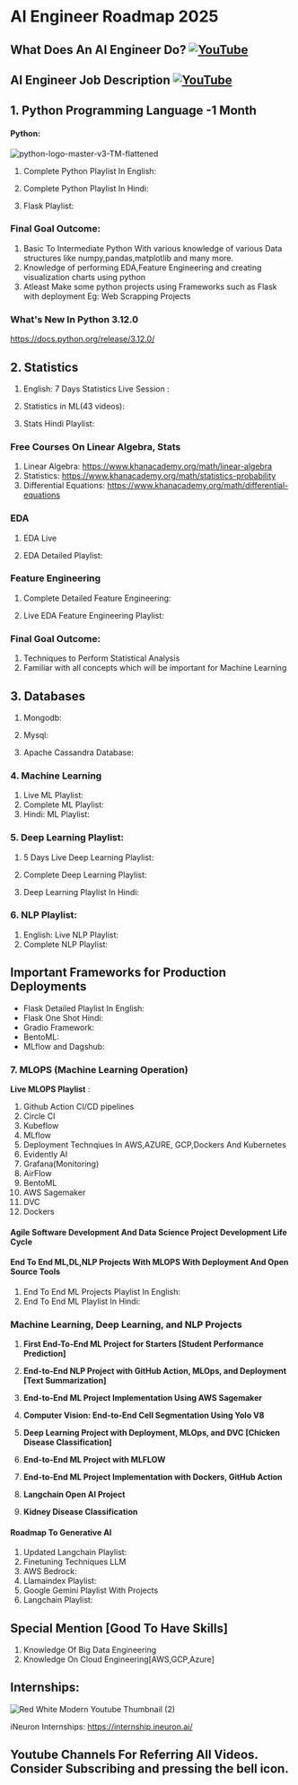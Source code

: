 # AI Engineer Roadmap 2025

## What Does An AI Engineer Do? [![YouTube](https://img.shields.io/badge/YouTube-Video-red)](https://www.youtube.com/watch?v=y8qRq9PMCh8)

## AI Engineer Job Description [![YouTube](https://img.shields.io/badge/documentation-link-green)](https://www.linkedin.com/jobs/view/3860957225/)

## 1. Python Programming Language -1 Month
#### Python:
![python-logo-master-v3-TM-flattened](https://user-images.githubusercontent.com/20041231/211717885-0b1e049b-f5b3-457d-ba7a-9345ec3aa39c.png)

1. Complete Python Playlist In English: 

2. Complete Python Playlist In Hindi: 
3. Flask Playlist:   

### Final Goal Outcome:
1. Basic To Intermediate Python With various knowledge of various Data structures like numpy,pandas,matplotlib and many more.
2. Knowledge of performing EDA,Feature Engineering and creating visualization charts using python 
3. Atleast Make some python projects using Frameworks such as Flask with deployment Eg: Web Scrapping Projects  

### What's New In Python 3.12.0
https://docs.python.org/release/3.12.0/

## 2. Statistics


1. English: 7 Days Statistics Live Session : 

2. Statistics in ML(43 videos):

3. Stats Hindi Playlist: 
### Free Courses On Linear Algebra, Stats
1. Linear Algebra: https://www.khanacademy.org/math/linear-algebra
2. Statistics: https://www.khanacademy.org/math/statistics-probability
3. Differential Equations: https://www.khanacademy.org/math/differential-equations

### EDA
1. EDA Live 

2. EDA Detailed Playlist:

### Feature Engineering

1. Complete Detailed Feature Engineering: 

2. Live EDA Feature Engineering Playlist:

### Final Goal Outcome: 
1. Techniques to Perform Statistical Analysis
2. Familiar with all concepts which will be important for Machine Learning

## 3. Databases
1. Mongodb:

2. Mysql:
3. Apache Cassandra Database:

### 4. Machine Learning
1. Live ML Playlist:
2. Complete ML Playlist:
3. Hindi: ML Playlist: 

### 5. Deep Learning Playlist:
1. 5 Days Live Deep Learning Playlist:

2. Complete Deep Learning Playlist:
3. Deep Learning Playlist In Hindi:
### 6. NLP Playlist:
1. English: Live NLP Playlist:
2. Complete NLP Playlist: 
## Important Frameworks for Production Deployments

- Flask Detailed Playlist In English:
- Flask One Shot Hindi:
- Gradio Framework: 
- BentoML: 
- MLflow and Dagshub:


### 7. MLOPS (Machine Learning Operation)


**Live MLOPS Playlist** :
1. Github Action CI/CD pipelines
2. Circle CI
3. Kubeflow
4. MLflow
5. Deployment Technqiues In AWS,AZURE, GCP,Dockers And Kubernetes 
6. Evidently AI
7. Grafana(Monitoring)
8. AirFlow 
9. BentoML 
10. AWS Sagemaker 
11. DVC
12. Dockers 

#### Agile Software Development And Data Science Project Development Life Cycle 
#### End To End ML,DL,NLP Projects With MLOPS With Deployment And Open Source Tools
1. End To End ML Projects Playlist In English:
2. End To End ML Playlist In Hindi:

### Machine Learning, Deep Learning, and NLP Projects

1. **First End-To-End ML Project for Starters [Student Performance Prediction]** 

2. **End-to-End NLP Project with GitHub Action, MLOps, and Deployment [Text Summarization]** 

3. **End-to-End ML Project Implementation Using AWS Sagemaker**

4. **Computer Vision: End-to-End Cell Segmentation Using Yolo V8**
    
5. **Deep Learning Project with Deployment, MLOps, and DVC [Chicken Disease Classification]** 

6. **End-to-End ML Project with MLFLOW**

7. **End-to-End ML Project Implementation with Dockers, GitHub Action**
8. **Langchain Open AI Project**
9. **Kidney Disease Classification** 


#### Roadmap To Generative AI 

1. Updated Langchain Playlist:
2. Finetuning Techniques LLM
3. AWS Bedrock:
4. Llamaindex Playlist:
5. Google Gemini Playlist With Projects
6. Langchain Playlist:

## Special Mention [Good To Have Skills]
1. Knowledge Of Big Data Engineering
2. Knowledge On Cloud Engineering[AWS,GCP,Azure]

## Internships:
![Red White Modern Youtube Thumbnail (2)](https://user-images.githubusercontent.com/20041231/211718275-abc43b47-b53d-40d7-a93c-24aceaa6bec8.jpg)

iNeuron Internships: https://internship.ineuron.ai/



## Youtube Channels For Referring All Videos. Consider Subscribing and pressing the bell icon.




